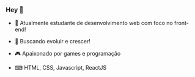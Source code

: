 ### Hey 👋

- 📂 Atualmente estudante de desenvolvimento web com foco no front-end!
- 🚀 Buscando evoluir e crescer!
- 🎮 Apaixonado por games e programação 

- ⌨ HTML, CSS, Javascript, ReactJS
